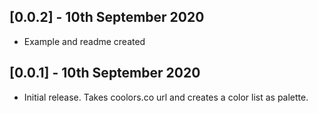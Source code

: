 ## [0.0.2] - 10th September 2020

* Example and readme created

## [0.0.1] - 10th September 2020

* Initial release. Takes coolors.co url and creates a color list as palette.
